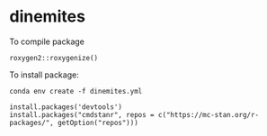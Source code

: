 # dinemites

To compile package
```
roxygen2::roxygenize()
```

To install package:
```
conda env create -f dinemites.yml
```

```
install.packages('devtools')
install.packages("cmdstanr", repos = c("https://mc-stan.org/r-packages/", getOption("repos")))
```
